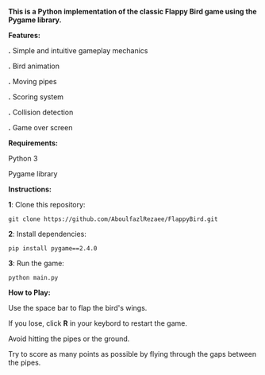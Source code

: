 __This is a Python implementation of the classic Flappy Bird game using the Pygame library.__


__Features:__

__.__ Simple and intuitive gameplay mechanics

__.__ Bird animation

__.__ Moving pipes

__.__ Scoring system

__.__ Collision detection

__.__ Game over screen




__Requirements:__

Python 3

Pygame library



__Instructions:__

__1__: Clone this repository:

`git clone https://github.com/AboulfazlRezaee/FlappyBird.git`

__2__: Install dependencies:

`pip install pygame==2.4.0`

__3__: Run the game:

`python main.py`


__How to Play:__

Use the space bar to flap the bird's wings.

If you lose, click __R__ in your keybord to restart the game.

Avoid hitting the pipes or the ground.

Try to score as many points as possible by flying through the gaps between the pipes.
